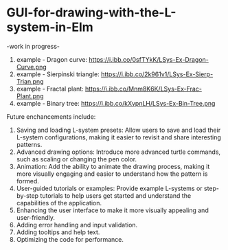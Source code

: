 # GUI-for-drawing-with-the-L-system-in-Elm

-work in progress-

1. example - Dragon curve: https://i.ibb.co/0sfTYkK/LSys-Ex-Dragon-Curve.png
2. example - Sierpinski triangle: https://i.ibb.co/2k961v1/LSys-Ex-Sierp-Trian.png
3. example - Fractal plant: https://i.ibb.co/Mnm8K6K/LSys-Ex-Frac-Plant.png
4. example - Binary tree: https://i.ibb.co/kXvpnLH/LSys-Ex-Bin-Tree.png

Future enchancements include: 

1. Saving and loading L-system presets: Allow users to save and load their L-system configurations, making it easier to revisit and share interesting patterns.
2. Advanced drawing options: Introduce more advanced turtle commands, such as scaling or changing the pen color.
3. Animation: Add the ability to animate the drawing process, making it more visually engaging and easier to understand how the pattern is formed.
4. User-guided tutorials or examples: Provide example L-systems or step-by-step tutorials to help users get started and understand the capabilities of the application.
5. Enhancing the user interface to make it more visually appealing and user-friendly.
6. Adding error handling and input validation.
7. Adding tooltips and help text.
8. Optimizing the code for performance.
